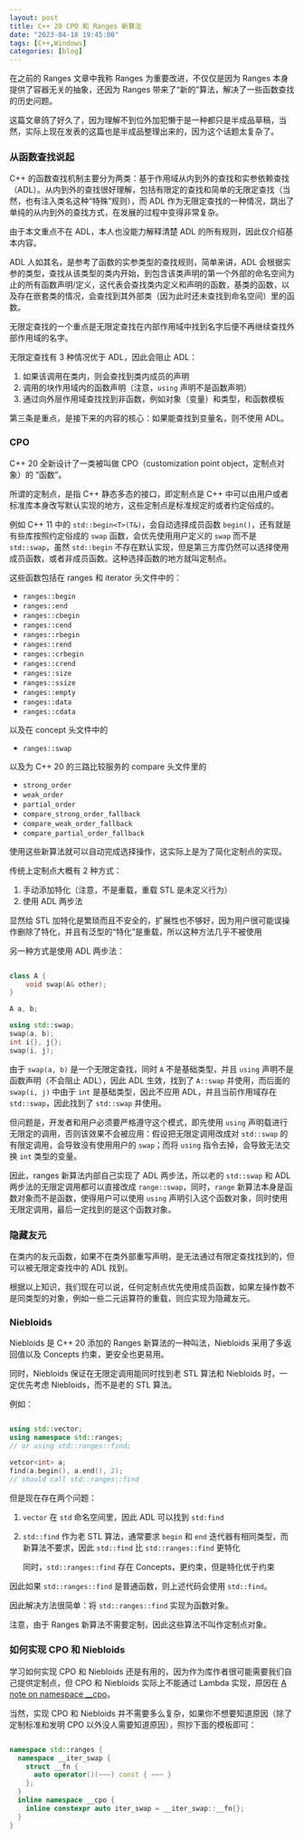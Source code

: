 ```yaml
---
layout: post
title: C++ 20 CPO 和 Ranges 新算法
date: "2023-04-18 19:45:00"
tags: [C++,Windows]
categories: [blog]
---
```

在之前的 Ranges 文章中我称 Ranges 为重要改进，不仅仅是因为 Ranges 本身提供了容器无关的抽象，还因为 Ranges 带来了“新的”算法，解决了一些函数查找的历史问题。

<!-- more -->

这篇文章鸽了好久了，因为理解不到位外加犯懒于是一种都只是半成品草稿，当然，实际上现在发表的这篇也是半成品整理出来的，因为这个话题太复杂了。

### 从函数查找说起

C++ 的函数查找机制主要分为两类：基于作用域从内到外的查找和实参依赖查找（ADL）。从内到外的查找很好理解，包括有限定的查找和简单的无限定查找（当然，也有注入类名这种“特殊”规则），而 ADL 作为无限定查找的一种情况，跳出了单纯的从内到外的查找方式，在发展的过程中变得非常复杂。

由于本文重点不在 ADL，本人也没能力解释清楚 ADL 的所有规则，因此仅介绍基本内容。

ADL 人如其名，是参考了函数的实参类型的查找规则，简单来讲，ADL 会根据实参的类型，查找从该类型的类内开始，到包含该类声明的第一个外部的命名空间为止的所有函数声明/定义，这代表会查找类内定义和声明的函数，基类的函数，以及存在嵌套类的情况，会查找到其外部类（因为此时还未查找到命名空间）里的函数。

无限定查找的一个重点是无限定查找在内部作用域中找到名字后便不再继续查找外部作用域的名字。

无限定查找有 3 种情况优于 ADL，因此会阻止 ADL：

1. 如果该调用在类内，则会查找到类内成员的声明
2. 调用的块作用域内的函数声明（注意，`using` 声明不是函数声明）
3. 通过向外层作用域查找找到非函数，例如对象（变量）和类型，和函数模板

第三条是重点，是接下来的内容的核心：如果能查找到变量名，则不使用 ADL。

### CPO

C++ 20 全新设计了一类被叫做 CPO（customization point object，定制点对象）的 “函数”。

所谓的定制点，是指 C++ 静态多态的接口，即定制点是 C++ 中可以由用户或者标准库本身改写默认实现的地方，这些定制点是标准规定的或者约定俗成的。

例如 C++ 11 中的 `std::begin<T>(T&)`，会自动选择成员函数 `begin()`，还有就是有些库按照约定俗成的 `swap` 函数，会优先使用用户定义的 `swap` 而不是 `std::swap`，虽然 `std::begin` 不存在默认实现，但是第三方库仍然可以选择使用成员函数，或者非成员函数。这种选择函数的地方就叫定制点。

这些函数包括在 ranges 和 iterator 头文件中的：

+ `ranges::begin`
+ `ranges::end`
+ `ranges::cbegin`
+ `ranges::cend`
+ `ranges::rbegin`
+ `ranges::rend`
+ `ranges::crbegin`
+ `ranges::crend`
+ `ranges::size`
+ `ranges::ssize`
+ `ranges::empty`
+ `ranges::data`
+ `ranges::cdata`

以及在 concept 头文件中的

+ `ranges::swap`

以及为 C++ 20 的三路比较服务的 compare 头文件里的

+ `strong_order`
+ `weak_order`
+ `partial_order`
+ `compare_strong_order_fallback`
+ `compare_weak_order_fallback`
+ `compare_partial_order_fallback`

使用这些新算法就可以自动完成选择操作，这实际上是为了简化定制点的实现。

传统上定制点大概有 2 种方式：

1. 手动添加特化（注意，不是重载，重载 STL 是未定义行为）
2. 使用 ADL 两步法

显然给 STL 加特化是繁琐而且不安全的，扩展性也不够好，因为用户很可能误操作删除了特化，并且有泛型的“特化”是重载，所以这种方法几乎不被使用

另一种方式是使用 ADL 两步法：

```cpp

class A {
    void swap(A& other);
}

A a, b;

using std::swap;
swap(a, b);
int i{}, j{};
swap(i, j);

```

由于 `swap(a, b)` 是一个无限定查找，同时 `A` 不是基础类型，并且 `using` 声明不是函数声明（不会阻止 ADL），因此 ADL 生效，找到了 `A::swap` 并使用，而后面的 `swap(i, j)` 中由于 `int` 是基础类型，因此不应用 ADL，并且当前作用域存在 `std::swap`，因此找到了 `std::swap` 并使用。

但问题是，开发者和用户必须要严格遵守这个模式，即先使用 `using` 声明载进行无限定的调用，否则该效果不会被应用：假设把无限定调用改成对 `std::swap` 的有限定调用，会导致没有使用用户的 `swap`；而将 `using` 指令去掉，会导致无法交换 `int` 类型的变量。

因此，ranges 新算法内部自己实现了 ADL 两步法，所以老的 `std::swap` 和 ADL 两步法的无限定调用都可以直接改成 `range::swap`，同时，`range` 新算法本身是函数对象而不是函数，使得用户可以使用 `using` 声明引入这个函数对象，同时使用无限定调用，最后一定找到的是这个函数对象。

### 隐藏友元

在类内的友元函数，如果不在类外部重写声明，是无法通过有限定查找找到的，但可以被无限定查找中的 ADL 找到。

根据以上知识，我们现在可以说，任何定制点优先使用成员函数，如果左操作数不是同类型的对象，例如一些二元运算符的重载，则应实现为隐藏友元。

### Niebloids

Niebloids 是 C++ 20 添加的 Ranges 新算法的一种叫法，Niebloids 采用了多返回值以及 Concepts 约束，更安全也更易用。

同时，Niebloids 保证在无限定调用能同时找到老 STL 算法和 Niebloids 时，一定优先考虑 Niebloids，而不是老的 STL 算法。

例如：

```cpp

using std::vector;
using namespace std::ranges;
// or using std::ranges::find;

vetcor<int> a;
find(a.begin(), a.end(), 2);
// should call std::ranges::find

```

但是现在存在两个问题：

1. `vector` 在 `std` 命名空间里，因此 ADL 可以找到 `std:find`
2. `std::find` 作为老 STL 算法，通常要求 `begin` 和 `end` 迭代器有相同类型，而新算法不要求，因此 `std::find` 比 `std::ranges::find` 更特化

    同时，`std::ranges::find` 存在 Concepts，更约束，但是特化优于约束

因此如果 `std::ranges::find` 是普通函数，则上述代码会使用 `std::find`。

因此解决方法很简单：将 `std::ranges::find` 实现为函数对象。

注意，由于 Ranges 新算法不需要定制，因此这些算法不叫作定制点对象。

### 如何实现 CPO 和 Niebloids

学习如何实现 CPO 和 Niebloids 还是有用的，因为作为库作者很可能需要我们自己提供定制点，但 CPO 和 Niebloids 实际上不能通过 Lambda 实现，原因在 [A note on namespace __cpo](https://quuxplusone.github.io/blog/2021/12/07/namespace-cpo/)。

当然，实现 CPO 和 Niebloids 并不需要多么复杂，如果你不想要知道原因（除了定制标准和发明 CPO 以外没人需要知道原因），照抄下面的模板即可：

```cpp

namespace std::ranges {
  namespace __iter_swap {
    struct __fn {
      auto operator()(~~~) const { ~~~ }
    };
  }
  inline namespace __cpo {
    inline constexpr auto iter_swap = __iter_swap::__fn{};
  }
}

```

